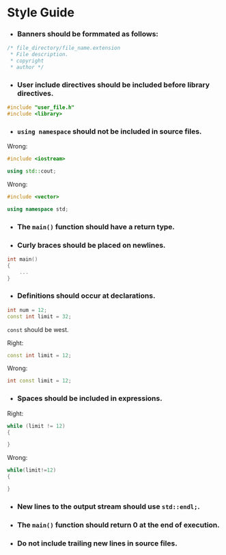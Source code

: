 # Style Guide

- ### Banners should be formmated as follows:

```c++
/* file_directory/file_name.extension
 * File description.
 * copyright
 * author */
```

- ### User include directives should be included before library directives.

```c++
#include "user_file.h"
#include <library>
```

- ### ``using namespace`` should not be included in source files.

Wrong:

```c++
#include <iostream>

using std::cout;
```

Wrong:

```c++
#include <vector>

using namespace std;
```

- ### The ``main()`` function should have a return type.

- ### Curly braces should be placed on newlines.

```c++
int main()
{
    ...
}
```

- ### Definitions should occur at declarations.

```c++
int num = 12;
const int limit = 32;
```

``const`` should be west.

Right:

```c++
const int limit = 12;
```

Wrong:

```c++
int const limit = 12;
```

- ### Spaces should be included in expressions.

Right:

```c++
while (limit != 12)
{

}
```

Wrong:

```c++
while(limit!=12)
{

}
```

- ### New lines to the output stream should use ``std::endl;``.

- ### The ``main()`` function should return 0 at the end of execution.

- ### Do not include trailing new lines in source files.